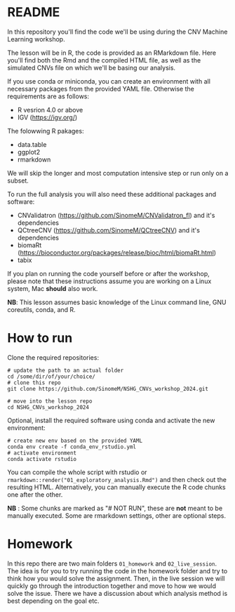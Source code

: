 # README

In this repository you'll find the code we'll be using during the CNV Machine
Learning workshop.

The lesson will be in R, the code is provided as an RMarkdown file. Here you'll
find both the Rmd and the compiled HTML file, as well as the simulated CNVs
file on which we'll be basing our analysis.

If you use conda or miniconda, you can create an environment with all necessary
packages from the provided YAML file. Otherwise the requirements are as follows:

- R vesrion 4.0 or above
- IGV (https://igv.org/)

The folowwing R pakages:

- data.table
- ggplot2
- rmarkdown

We will skip the longer and most computation intensive step or run only on a subset.

To run the full analysis you will also need these additional packages and software:

- CNValidatron (https://github.com/SinomeM/CNValidatron_fl) and it's dependencies
- QCtreeCNV (https://github.com/SinomeM/QCtreeCNV) and it's dependencies
- biomaRt (https://bioconductor.org/packages/release/bioc/html/biomaRt.html)
- tabix


If you plan on running the code yourself before or after the workshop, please
note that these instructions assume you are working on a Linux system, Mac **should**
also work.

**NB**: This lesson assumes basic knowledge of the Linux command line, GNU coreutils, conda, and R.

# How to run

Clone the required repositories:

```
# update the path to an actual folder
cd /some/dir/of/your/choice/
# clone this repo
git clone https://github.com/SinomeM/NSHG_CNVs_workshop_2024.git

# move into the lesson repo
cd NSHG_CNVs_workshop_2024
```

Optional, install the required software using conda and activate the new environment:

```
# create new env based on the provided YAML
conda env create -f conda_env_rstudio.yml
# activate environment
conda activate rstudio
```

You can compile the whole script with rstudio or
`rmarkdown::render("01_exploratory_analysis.Rmd")` and then check out the resulting
HTML.
Alternatively, you can manually execute the R code chunks one after the other.

**NB** : Some chunks are marked as "# NOT RUN", these are **not** meant to be manually
executed. Some are rmarkdown settings, other are optional steps.

# Homework

In this repo there are two main folders `01_homework` and `02_live_session`.
The idea is for you to try running the code in the homework folder and
try to think how you would solve the assignment. Then, in the live session
we will quickly go through the introduction together and move to how we would
solve the issue. There we have a discussion about which analysis method is best depending
on the goal etc.

